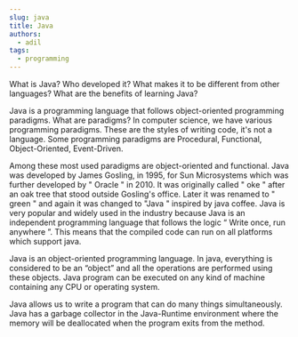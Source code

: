 ```yaml
---
slug: java
title: Java
authors:
  - adil
tags:
  - programming
---
```


What is Java? Who developed it? What makes it to be different from other languages? What are the benefits of learning Java?

<!-- truncate -->

Java is a programming language that follows object-oriented programming paradigms. What are paradigms? In computer science, we have various programming paradigms. These are the styles of writing code, it's not a language. Some programming paradigms are Procedural, Functional, Object-Oriented, Event-Driven.

Among these most used paradigms are object-oriented and functional. Java was developed by James Gosling, in 1995, for Sun Microsystems which was further developed by " Oracle " in 2010. It was originally called " oke " after an oak tree that stood outside Gosling's office. Later it was renamed to " green " and again it was changed to "Java " inspired by java coffee. Java is very popular and widely used in the industry because Java is an independent programming language that follows the logic “ Write once, run anywhere ”. This means that the compiled code can run on all platforms which support java.

Java is an object-oriented programming language. In java, everything is considered to be an “object” and all the operations are performed using these objects. Java program can be executed on any kind of machine containing any CPU or operating system.

Java allows us to write a program that can do many things simultaneously. Java has a garbage collector in the Java-Runtime environment where the memory will be deallocated when the program exits from the method.
